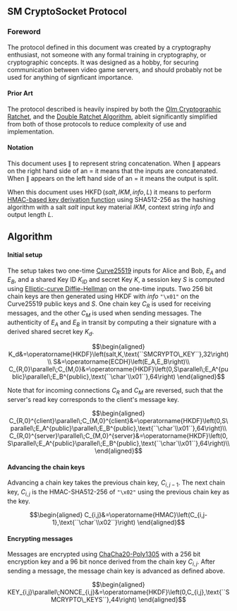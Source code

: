 ## SM CryptoSocket Protocol

### Foreword
The protocol defined in this document was created by a cryptography enthusiast, not someone with any formal training
in cryptography, or cryptographic concepts. It was designed as a hobby, for securing communication between video
game servers, and should probably not be used for anything of signficant importance.

#### Prior Art
The protocol described is heavily inspired by both the [Olm Cryptographic Ratchet](https://gitlab.matrix.org/matrix-org/olm/-/blob/master/docs/olm.md),
and the [Double Ratchet Algorithm](https://signal.org/docs/specifications/doubleratchet/#overview), ableit significantly simplified from
both of those protocols to reduce complexity of use and implementation.


#### Notation
This document uses $`\parallel`$ to represent string concatenation. When $`\parallel`$ appears on the right hand side of an $`=`$ it means
that the inputs are concatenated. When $`\parallel`$ appears on the left hand side of an $`=`$ it means the output is split.

When this document uses $`\operatorname{HKFD}\left(salt,IKM,info,L\right)`$ it means to perform 
[HMAC-based key derivation function](https://tools.ietf.org/html/rfc5869) using SHA512-256 as the 
hashing algorithm with a salt $`salt`$ input key material $`IKM`$, context string $`info`$ and output length $`L`$.

## Algorithm
#### Initial setup
The setup takes two one-time [Curve25519](http://cr.yp.to/ecdh.html) inputs for Alice and Bob, $`E_A`$ and $`E_B`$, and a shared
Key ID $`K_{ID}`$ and secret Key $`K`$, a session key $`S`$ is computed using [Elliptic-curve Diffie-Hellman](https://en.wikipedia.org/wiki/Elliptic-curve_Diffie%E2%80%93Hellman)
on the one-time inputs. Two 256 bit chain keys are then generated using HKDF with $`info`$ `"\x01"` on the Curve25519 public
keys and $`S`$. One chain key $`C_R`$ is used for receiving messages, and the other $`C_M`$ is used when sending messages. The authenticity
of $`E_A`$ and $`E_B`$ in transit by computing a their signature with a derived shared secret key $`K_d`$.
```math
\begin{aligned}
    K_d&=\operatorname{HKDF}\left(salt,K,\text{``SMCRYPTO\_KEY``},32\right)\\
    S&=\operatorname{ECDH}\left(E_A,E_B\right)\\
    C_{R,0}\parallel\;C_{M,0}&=\operatorname{HKDF}\left(0,S\parallel\;E_A^{public}\parallel\;E_B^{public},\text{``\char`\\x01``},64\right)
\end{aligned}
```

Note that for incoming connections $`C_R`$ and $`C_M`$ are reversed, such that the server's read key corresponds to the client's message key.
```math
\begin{aligned}
    C_{R,0}^{client}\parallel\;C_{M,0}^{client}&=\operatorname{HKDF}\left(0,S\parallel\;E_A^{public}\parallel\;E_B^{public},\text{``\char`\\x01``},64\right)\\
    C_{R,0}^{server}\parallel\;C_{M,0}^{server}&=\operatorname{HKDF}\left(0,S\parallel\;E_A^{public}\parallel\;E_B^{public},\text{``\char`\\x01``},64\right)\\
\end{aligned}
```

#### Advancing the chain keys
Advancing a chain key takes the previous chain key, $`C_{i,j-1}`$. The next chain key, $`C_{i,j}`$ is the HMAC-SHA512-256 of
`"\x02"` using the previous chain key as the key.
```math
\begin{aligned}
    C_{i,j}&=\operatorname{HMAC}\left(C_{i,j-1},\text{``\char`\\x02``}\right)
\end{aligned}
```

#### Encrypting messages
Messages are encrypted using [ChaCha20-Poly1305](https://tools.ietf.org/html/rfc8439) with a 256 bit encryption key and a 96 bit
nonce derived from the chain key $`C_{i,j}`$. After sending a message, the message chain key is advanced as defined above.
```math
\begin{aligned}
    KEY_{i,j}\parallel\;NONCE_{i,j}&=\operatorname{HKDF}\left(0,C_{i,j},\text{``SMCRYPTO\_KEYS``},44\right)
\end{aligned}
```

[//]: # (TODO: Protocol section)